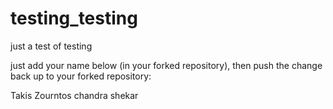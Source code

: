 # testing_testing
just a test of testing

just add your name below (in your forked repository), then push the change back up to your forked repository:

Takis Zourntos 
chandra shekar
